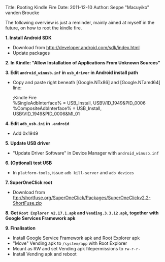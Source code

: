 Title: Rooting Kindle Fire
Date: 2011-12-10
Author: Seppe "Macuyiko" vanden Broucke

The following overview is just a reminder, mainly aimed at myself in the future, on how to root the kindle fire.  
**1\. Install Android SDK**  
  - Download from http://developer.android.com/sdk/index.html
  - Update packages
**2\. In Kindle: "Allow Installation of Applications From Unknown Sources"**  
**3\. Edit `android_winusb.inf` in `usb_driver` in Android install path**  
  - Copy and paste right beneath [Google.NTx86] and [Google.NTamd64] line:
    ;Kindle Fire  
    %SingleAdbInterface% = USB_Install, USB\VID_1949&PID_0006  
    %CompositeAdbInterface% = USB_Install, USB\VID_1949&PID_0006&MI_01
**4\. Edit `adb_usb.ini` in `.android`**  
  - Add 0x1949
**5\. Update USB driver**  
  - "Update Driver Software" in Device Manager with `android_winusb.inf`
**6\. (Optional) test USB**  
  - In `platform-tools`, issue `adb kill-server` and `adb devices`
**7\. SuperOneClick root**  
  - Download from ftp://shortfuse.org/SuperOneClick/Packages/SuperOneClickv2.2-ShortFuse.zip
**8\. Get `Root Explorer v2.17.1.apk` and `Vending.3.3.12.apk`, together with Google Services Framework apk**  
**9\. Finalisation**  
  - Install Google Service Framework apk and Root Explorer apk
  - "Move" Vending apk to `/system/app` with Root Explorer
  - Mount as RW and set Vending apk filepermissions to `rw-r-r-`
  - Install Vending apk and reboot

